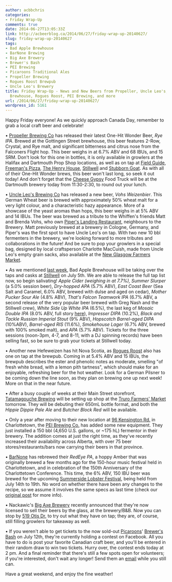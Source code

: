 ```yaml
---
author: acbbchris
categories:
- Friday Wrap-Up
comments: true
date: 2014-06-27T13:05:33Z
link: http://acbeerblog.ca/2014/06/27/friday-wrap-up-20140627/
slug: friday-wrap-up-20140627
tags:
- Bad Apple Brewhouse
- BarNone Brewing
- Big Axe Brewery
- Brewer's Bash
- PEI Brewing
- Picaroons Traditional Ales
- Propeller Brewing
- Rogues Roost Brewpub
- Uncle Leo's Brewery
title: Friday Wrap-Up - News and New Beers from Propeller, Uncle Leo's, Bad Apple
  Brewhouse, Rogues Roost, PEI Brewing, and more
url: /2014/06/27/friday-wrap-up-20140627/
wordpress_id: 5161
---
```


Happy Friday everyone! As we quickly approach Canada Day, remember to grab a local craft beer and celebrate!

• [Propeller Brewing Co](http://www.drinkpropeller.ca/) has released their latest One-Hit Wonder Beer, _Rye IPA_. Brewed at the Gottingen Street brewhouse, this beer features 2-Row, Crystal, and Rye malt, and significant bitterness and citrus nose from the Falconers Flight hop. This beer weighs in at 6.7% ABV and 68 IBUs, and 15 SRM. Don't look for this one in bottles, it is only available in growlers at the Halifax and Dartmouth Prop Shop locations, as well as on tap at [Field Guide](http://fieldguidehfx.com/), [Freeman's Pizza](http://www.freemanspizza.ca/), [The Henry House](http://www.henryhouse.ca/), [Stillwell](http://www.barstillwell.com/) and [Stubborn Goat](http://www.stubborngoat.ca/). As with all of their One-Hit Wonder brews, this beer won't last long, so seek it out today! And don't forget that the [Cheese Gypsy](http://cheesegypsy.ca) Food Truck will be at the Dartmouth brewery today from 11:30-2:30, to round out your lunch.

• [Uncle Leo's Brewing Co](http://uncleleosbrewery.ca/) has released a new beer, _Vohs Weizenbier_. This German Wheat beer is brewed with approximately 50% wheat malt for a very light colour, and a characteristic hazy appearance. More of a showcase of the yeast aromas than hops, this beer weighs in at 5% ABV and 14 IBUs. The beer was brewed as a tribute to the Whiffen's friends Matt and Brenda Vohs, who own [Piper's Landing Restaurant](http://www.piperslandingrestaurant.com/), neighbours to the Brewery. Matt previously brewed at a brewery in Cologne, Germany, and Piper's was the first spot to have Uncle Leo's on tap. With two new 10 bbl fermenters in the brewery, we're looking forward to more tributes and collaborations in the future! And be sure to pop your growlers in a special bag, designed by local craftsperson Charlotte MacCuish, made from Uncle Leo's empty grain sacks, also available at the [New Glasgow Farmers Market](https://www.facebook.com/pages/New-Glasgow-Farmers-Market-Cooperative/213341165357086).

• As we mentioned [last week](http://atlanticcanadabeerblog.wordpress.com/2014/06/20/friday-wrap-up-6/), Bad Apple Brewhouse will be taking over the taps and casks at [Stillwell](http://www.barstillwell.com/) on July 5th. We are able to release the full tap list now, so begin salivating!
_Apple Cider _(weighing in at 7.7%),_ Summer Slurper_ (a 5.0% session beer), _Dry-hopped APA_ (5.7% ABV), _East Coast Beer_ (Sea Salt and Caramel, 6.0% ABV, brewed with dulse and aged on cedar), _Mother Pucker Sour Ale_ (4.8% ABV),  _That's Falcon Teamwork IPA_ (6.7% ABV, a second release of the very popular beer brewed with Greg Nash and the Stillwell crew), _White Side Up White IPA_ (6.5%), the last keg of _Mosaic Double IPA_ (8.0% ABV, full story [here](http://atlanticcanadabeerblog.wordpress.com/2014/06/13/friday-wrap-up-20140613/)), _Impresser DIPA_ (10.2%), _Black and Tackle Russian Imperial Stout_ (9% ABV),  _Hopscotch Barrel-aged DIPA_ (10%ABV), _Barrel-aged RIS_ (11.6%), _Smokehouse Lager_ (6.7% ABV, brewed with 100% smoked malt), and _APA_ (5.7% ABV).
Tickets for the three sessions (noon-3pm, 4-7, and 8-11, with a DJ spinning records) have been selling fast, so be sure to grab your tickets at Stillwell today.

• Another new Hefeweizen has hit Nova Scotia, as [Rogues Roost](http://www.roguesroost.ca/) also has one on tap at the brewpub. Coming in at 5.4% ABV and 15 IBUs, the brewpub describes the ester and phenolic notes as moderate, smelling "of fresh white bread, with a lemon pith tartness", which should make for an enjoyable, refreshing beer for the hot weather. Look for a German Pilsner to be coming down the line soon, as they plan on brewing one up next week! More on that in the near future.

• After a busy couple of weeks at their Main Street storefront, [Tatamagouche Brewing](http://tatabrew.com/) will be setting up shop at the [Truro Farmers' Market](http://www.trurofarmersmarket.org/) tomorrow. They will be debuting their 650mL bottle format, and both the _Hippie Dippie Pale Ale_ and _Butcher Block Red_ will be available.

• Only a year after moving to their new location at [96 Kensington Rd.](https://www.google.ca/maps/place/96+Kensington+Rd/@46.252668,-63.1153749,17z/data=!3m1!4b1!4m2!3m1!1s0x4b5e52be39678e25:0x2def3dc28e2964fa) in Charlottetown, the [PEI Brewing Co.](http://peibrewingcompany.com/) has added some new equipment. They just installed a 150 bbl (4,650 U.S. gallons, or ~175 hL) fermentor in their brewery. The addition comes at just the right time, as they've recently increased their availability across Alberta, with over 75 beer stores/restaurants/bars now carrying their beers in that province.

• [BarNone](https://www.facebook.com/BarNone.Brewing) has rebrewed their _RedEye PA_, a hoppy Amber that was originally brewed a few months ago for the 150-hour music festival held in Charlottetown, and in celebration of the 150th Anniversary of the Charlottetown Conference. This time, the 6% ABV, 150 IBU beer was brewed for the upcoming [Summerside Lobster Festival](http://summersidelobsterfest.com/), being held from July 14th to 19th. No word on whether there have been any changes to the recipe, so we assume it involves the same specs as last time (check our [original post](http://atlanticcanadabeerblog.wordpress.com/2014/03/21/friday-wrap-up/) for more info).

• Nackawic's [Big Axe Brewery](https://www.facebook.com/BigAxeBrewery) recently announced that they're now licensed to sell their beers by the glass, at the brewery/B&B. Now you can stop by [519 Otis Dr.](https://www.google.ca/maps/place/519+Otis+Dr/@45.9736053,-67.2415564,17z/data=!3m1!4b1!4m2!3m1!1s0x4ca45b2330915c69:0xc8a54f4cada252ee) to try out what they have on tap; they are, of course, still filling growlers for takeaway as well.

• If you weren't able to get tickets to the now sold-out [Picaroons](https://www.facebook.com/picaroons)' [Brewer's Bash](https://www.facebook.com/PicaroonsBrewersBash) on July 12th, they're currently holding a contest on Facebook. All you have to do is post your favorite Canadian craft beer, and you'll be entered in their random draw to win two tickets. Hurry over, the contest ends today at 2 pm. And a final reminder that there's still a few spots open for volunteers; if you're interested, don't wait any longer! Send them an [email](mailto:volunteer<at>picaroons.ca) while you still can.

Have a great weekend, and enjoy the fine weather!
